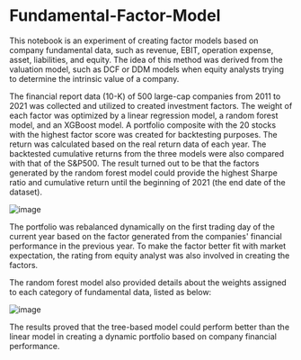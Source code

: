 # Fundamental-Factor-Model
This notebook is an experiment of creating factor models based on company fundamental data, such as revenue, EBIT, operation expense, asset, liabilities, and equity. The idea of this method was derived from the valuation model, such as DCF or DDM models when equity analysts trying to determine the intrinsic value of a company.  

The financial report data (10-K) of 500 large-cap companies from 2011 to 2021 was collected and utilized to created investment factors. The weight of each factor was optimized by a linear regression model, a random forest model, and an XGBoost model. A portfolio composite with the 20 stocks with the highest factor score was created for backtesting purposes. The return was calculated based on the real return data of each year. The backtested cumulative returns from the three models were also compared with that of the S&P500. The result turned out to be that the factors generated by the random forest model could provide the highest Sharpe ratio and cumulative return until the beginning of 2021 (the end date of the dataset). 

![image](https://user-images.githubusercontent.com/64211104/127787892-62a29707-ff38-49e2-8f90-47f9770bfae9.png)

The portfolio was rebalanced dynamically on the first trading day of the current year based on the factor generated from the companies' financial performance in the previous year. To make the factor better fit with market expectation, the rating from equity analyst was also involved in creating the factors.

The random forest model also provided details about the weights assigned to each category of fundamental data, listed as below:

![image](https://user-images.githubusercontent.com/64211104/127787993-d7696d77-58a2-4fb2-a0ac-a906f50905ea.png)

The results proved that the tree-based model could perform better than the linear model in creating a dynamic portfolio based on company financial performance.
